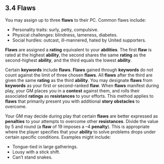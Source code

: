 ## 3.4 Flaws

You may assign up to three **flaws** to their PC. Common flaws include:

* Personality traits: surly, petty, compulsive.
* Physical challenges: blindness, lameness, diabetes.
* Social hurdles: outcast, ill-mannered, hated by United supporters.

**Flaws** are assigned a **rating** equivalent to your **abilities**. The first **flaw** is rated at the highest **ability**, the second shares the same **rating** as the second-highest **ability**, and the third equals the lowest **ability**.

Certain **keywords** include **flaws**. **Flaws** gained through **keywords** do not count against the limit of three chosen  **flaws**. All **flaws** after the third are given the same **rating** as the third **ability**. You may designate **flaws** from **keywords** as your first or second-ranked **flaw**. When **flaws** manifest during play, your GM places you in a **contest** against them, and rolls their associated **ratings** as **resistances** to your efforts. This method applies to **flaws** that primarily present you with additional **story obstacles** to overcome.

Your GM may decide during play that certain **flaws** are better expressed as **penalties** to your attempts to overcome other **resistances**. Divide the value by 5 and round (a **flaw** of 19 imposes a –4 **penalty**). This is appropriate where the player specifies that your **ability** to solve problems drops under certain specific conditions. Examples might include:

* Tongue-tied in large gatherings.
* Lousy with a stick shift.
* Can’t stand snakes.
